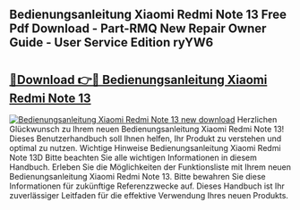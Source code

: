 ## Bedienungsanleitung Xiaomi Redmi Note 13 Free Pdf Download - Part-RMQ New Repair Owner Guide - User Service Edition ryYW6

# <h2><a href="http://df5986g.blite.top/?on=Bedienungsanleitung+Xiaomi+Redmi+Note+13">🔗Download 👉🔴 Bedienungsanleitung Xiaomi Redmi Note 13</a></h2>

[![Bedienungsanleitung Xiaomi Redmi Note 13 new download](https://i.imgur.com/lujVjoI.png)](http://df5986g.blite.top/?on=Bedienungsanleitung+Xiaomi+Redmi+Note+13)
Herzlichen Glückwunsch zu Ihrem neuen Bedienungsanleitung Xiaomi Redmi Note 13! Dieses Benutzerhandbuch soll Ihnen helfen, Ihr Produkt zu verstehen und optimal zu nutzen. Wichtige Hinweise Bedienungsanleitung Xiaomi Redmi Note 13D Bitte beachten Sie alle wichtigen Informationen in diesem Handbuch. Erleben Sie die Möglichkeiten der Funktionsliste mit Ihrem neuen Bedienungsanleitung Xiaomi Redmi Note 13. Bitte bewahren Sie diese Informationen für zukünftige Referenzzwecke auf. Dieses Handbuch ist Ihr zuverlässiger Leitfaden für die effektive Verwendung Ihres neuen Produkts.
